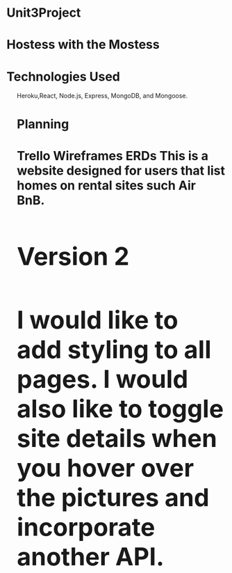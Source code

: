 # Unit3Project
<h1>Hostess with the Mostess</h1>
<h1>Technologies Used</h1>
<ul>
Heroku,React, Node.js, Express, MongoDB, and  Mongoose.

<h1>Planning<h1>
Trello
Wireframes
ERDs

<About this Project>
This is a website designed for users that list homes on rental sites such Air BnB. 

<h1>Version 2<h1>
I would like to add styling to all pages.  I would also like to toggle site details when you hover over the pictures and incorporate another API.

